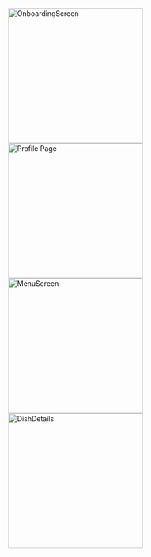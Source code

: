 <img width="272" alt="OnboardingScreen" src="https://github.com/SpightJA/LittleLemon/assets/43256781/9a33cdeb-e81c-4627-bca6-ca5aef3ea8d3">
<img width="272" alt="Profile Page" src="https://github.com/SpightJA/LittleLemon/assets/43256781/08d26242-b610-408f-9749-7bf3c8cdde40">
<img width="272" alt="MenuScreen" src="https://github.com/SpightJA/LittleLemon/assets/43256781/7bb02c3e-f842-4b0c-90cd-9191cdd4f96c">
<img width="272" alt="DishDetails" src="https://github.com/SpightJA/LittleLemon/assets/43256781/5db9cb82-1771-4680-9c1b-249b56c6299f">
